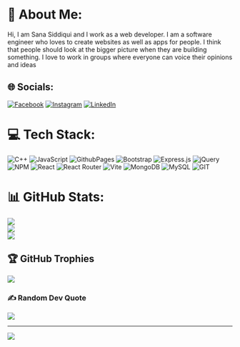 # 💫 About Me:
Hi, I am Sana Siddiqui and I work as a web developer. I am a software engineer who loves to create websites as well as apps for people. I think that people should look at the bigger picture when they are building something. I love to work in groups where everyone can voice their opinions and ideas


## 🌐 Socials:
[![Facebook](https://img.shields.io/badge/Facebook-%231877F2.svg?logo=Facebook&logoColor=white)](https://facebook.com/https://www.facebook.com/pushpak.krbuman/) [![Instagram](https://img.shields.io/badge/Instagram-%23E4405F.svg?logo=Instagram&logoColor=white)](https://instagram.com/https://www.instagram.com/pushpak.47/) [![LinkedIn](https://img.shields.io/badge/LinkedIn-%230077B5.svg?logo=linkedin&logoColor=white)](https://linkedin.com/in/www.linkedin.com/in/pushpak-soni-9aab86220) 

# 💻 Tech Stack:
![C++](https://img.shields.io/badge/c++-%2300599C.svg?style=for-the-badge&logo=c%2B%2B&logoColor=white) ![JavaScript](https://img.shields.io/badge/javascript-%23323330.svg?style=for-the-badge&logo=javascript&logoColor=%23F7DF1E) ![GithubPages](https://img.shields.io/badge/github%20pages-121013?style=for-the-badge&logo=github&logoColor=white) ![Bootstrap](https://img.shields.io/badge/bootstrap-%238511FA.svg?style=for-the-badge&logo=bootstrap&logoColor=white) ![Express.js](https://img.shields.io/badge/express.js-%23404d59.svg?style=for-the-badge&logo=express&logoColor=%2361DAFB) ![jQuery](https://img.shields.io/badge/jquery-%230769AD.svg?style=for-the-badge&logo=jquery&logoColor=white) ![NPM](https://img.shields.io/badge/NPM-%23CB3837.svg?style=for-the-badge&logo=npm&logoColor=white) ![React](https://img.shields.io/badge/react-%2320232a.svg?style=for-the-badge&logo=react&logoColor=%2361DAFB) ![React Router](https://img.shields.io/badge/React_Router-CA4245?style=for-the-badge&logo=react-router&logoColor=white) ![Vite](https://img.shields.io/badge/vite-%23646CFF.svg?style=for-the-badge&logo=vite&logoColor=white) ![MongoDB](https://img.shields.io/badge/MongoDB-%234ea94b.svg?style=for-the-badge&logo=mongodb&logoColor=white) ![MySQL](https://img.shields.io/badge/mysql-%2300000f.svg?style=for-the-badge&logo=mysql&logoColor=white) ![GIT](https://img.shields.io/badge/Git-fc6d26?style=for-the-badge&logo=git&logoColor=white)
# 📊 GitHub Stats:
![](https://github-readme-stats.vercel.app/api?username=PushpakSoni&theme=react&hide_border=false&include_all_commits=true&count_private=true)<br/>
![](https://github-readme-streak-stats.herokuapp.com/?user=PushpakSoni&theme=react&hide_border=false)<br/>
![](https://github-readme-stats.vercel.app/api/top-langs/?username=PushpakSoni&theme=react&hide_border=false&include_all_commits=true&count_private=true&layout=compact)

## 🏆 GitHub Trophies
![](https://github-profile-trophy.vercel.app/?username=PushpakSoni&theme=radical&no-frame=false&no-bg=true&margin-w=4)

### ✍ Random Dev Quote
![](https://quotes-github-readme.vercel.app/api?type=horizontal&theme=radical)


---
[![](https://visitcount.itsvg.in/api?id=PushpakSoni&icon=0&color=0)](https://visitcount.itsvg.in)

<!-- Proudly created with GPRM ( https://gprm.itsvg.in ) -->
